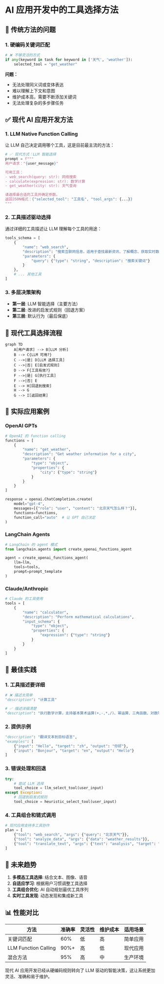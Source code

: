 # AI 应用开发中的工具选择方法

## 🚫 传统方法的问题

### 1. 硬编码关键词匹配
```python
# ❌ 不够灵活的方式
if any(keyword in task for keyword in ['天气', 'weather']):
    selected_tool = "get_weather"
```

**问题：**
- 无法处理同义词或变体表达
- 难以理解上下文和意图
- 维护成本高，需要不断添加关键词
- 无法处理复杂的多步骤任务

## ✅ 现代 AI 应用开发方法

### 1. **LLM Native Function Calling**
让 LLM 自己决定调用哪个工具，这是目前最主流的方法：

```python
# ✅ 现代方式：LLM 智能选择
prompt = f"""
用户请求："{user_message}"

可用工具：
- web_search(query: str): 网络搜索
- calculate(expression: str): 数学计算
- get_weather(city: str): 天气查询

请选择最合适的工具并确定参数。
返回JSON格式：{"selected_tool": "工具名", "tool_args": {...}}
"""
```

### 2. **工具描述驱动选择**
通过详细的工具描述让 LLM 理解每个工具的用途：

```python
tools_schema = [
    {
        "name": "web_search",
        "description": "搜索互联网信息，适用于查找最新资讯、了解概念、获取实时数据",
        "parameters": {
            "query": {"type": "string", "description": "搜索关键词"}
        }
    },
    # ... 其他工具
]
```

### 3. **多层决策架构**
- **第一层**: LLM 智能选择（主要方法）
- **第二层**: 改进的启发式规则（回退方案）
- **第三层**: 默认行为（最后保底）

## 🔄 现代工具选择流程

```mermaid
graph TD
    A[用户请求] --> B[LLM 分析]
    B --> C{LLM 可用?}
    C -->|是| D[LLM 选择工具]
    C -->|否| E[启发式规则]
    D --> F{工具有效?}
    F -->|是| G[执行工具]
    F -->|否| E
    E --> H[回退到搜索]
    H --> G
    G --> I[返回结果]
```

## 🏢 实际应用案例

### OpenAI GPTs
```python
# OpenAI 的 function calling
functions = [
    {
        "name": "get_weather",
        "description": "Get weather information for a city",
        "parameters": {
            "type": "object",
            "properties": {
                "city": {"type": "string"}
            }
        }
    }
]

response = openai.ChatCompletion.create(
    model="gpt-4",
    messages=[{"role": "user", "content": "北京天气怎么样？"}],
    functions=functions,
    function_call="auto"  # 让 GPT 自己决定
)
```

### LangChain Agents
```python
# LangChain 的 agent 模式
from langchain.agents import create_openai_functions_agent

agent = create_openai_functions_agent(
    llm=llm,
    tools=tools,
    prompt=prompt_template
)
```

### Claude/Anthropic
```python
# Claude 的工具使用
tools = [
    {
        "name": "calculator",
        "description": "Perform mathematical calculations",
        "input_schema": {
            "type": "object",
            "properties": {
                "expression": {"type": "string"}
            }
        }
    }
]
```

## 🎯 最佳实践

### 1. **工具描述要详细**
```python
# ❌ 描述太简单
"description": "计算工具"

# ✅ 描述详细清楚
"description": "执行数学计算，支持基本算术运算(+,-,*,/)、幂运算、三角函数、对数等。输入数学表达式，返回计算结果。"
```

### 2. **提供示例**
```python
"description": "翻译文本到目标语言",
"examples": [
    {"input": "Hello", "target": "zh", "output": "你好"},
    {"input": "Bonjour", "target": "en", "output": "Hello"}
]
```

### 3. **错误处理和回退**
```python
try:
    # 尝试 LLM 选择
    tool_choice = llm_select_tool(user_input)
except Exception:
    # 回退到启发式规则
    tool_choice = heuristic_select_tool(user_input)
```

### 4. **工具组合和链式调用**
```python
# 现代应用支持多工具协作
plan = [
    {"tool": "web_search", "args": {"query": "北京天气"}},
    {"tool": "analyze_data", "args": {"data": "weather_results"}},
    {"tool": "translate_text", "args": {"text": "analysis", "target": "en"}}
]
```

## 🚀 未来趋势

1. **多模态工具选择**: 结合文本、图像、语音
2. **自适应学习**: 根据用户习惯调整工具选择
3. **工具组合优化**: AI 自动规划最优工具序列
4. **实时工具发现**: 动态发现和集成新工具

## 📊 性能对比

| 方法 | 准确率 | 灵活性 | 维护成本 | 适用场景 |
|------|--------|--------|----------|----------|
| 关键词匹配 | 60% | 低 | 高 | 简单应用 |
| LLM Function Calling | 90%+ | 高 | 低 | 现代应用 |
| 混合方法 | 95% | 高 | 中 | 生产环境 |

现代 AI 应用开发已经从硬编码规则转向了 LLM 驱动的智能决策，这让系统更加灵活、准确和易于维护。 